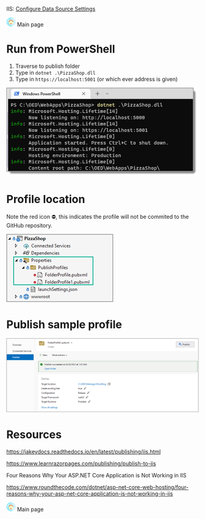﻿IIS: [Configure Data Source Settings](https://learn.microsoft.com/en-us/iis/application-frameworks/scenario-build-an-aspnet-website-on-iis/configuring-step-3-configure-data-source-settings)


[![](assets/home-ec.png)](readme.md) Main page

# Run from PowerShell

1. Traverse to publish folder
1. Type in `dotnet .\PizzaShop.dll`
1. Type in `https://localhost:5001` (or which ever address is given)

![x](assets/run.png)

# Profile location

Note the red icon  :no_entry:, this indicates the profile will not be commited to the GitHub repository.

![x](assets/whereAreProfiles.png)

# Publish sample profile

![x](assets/pubSettings.png)

# Resources

https://jakeydocs.readthedocs.io/en/latest/publishing/iis.html


https://www.learnrazorpages.com/publishing/publish-to-iis


Four Reasons Why Your ASP.NET Core Application is Not Working in IIS

https://www.roundthecode.com/dotnet/asp-net-core-web-hosting/four-reasons-why-your-asp-net-core-application-is-not-working-in-iis

[![](assets/home-ec.png)](readme.md) Main page